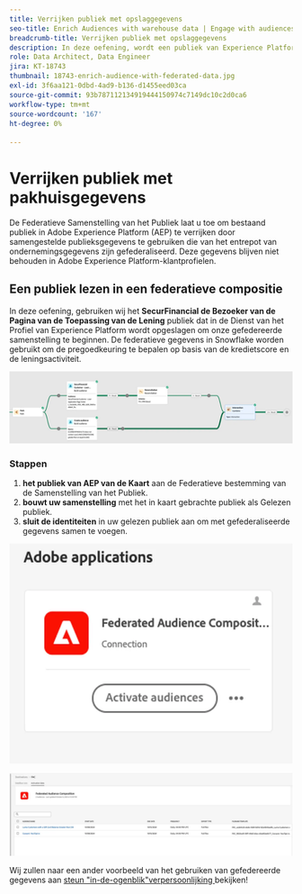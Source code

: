 ```yaml
---
title: Verrijken publiek met opslaggegevens
seo-title: Enrich Audiences with warehouse data | Engage with audiences directly from your data warehouse using Federated Audience Composition
breadcrumb-title: Verrijken publiek met opslaggegevens
description: In deze oefening, wordt een publiek van Experience Platform verrijkt met pakhuisgegevens.
role: Data Architect, Data Engineer
jira: KT-18743
thumbnail: 18743-enrich-audience-with-federated-data.jpg
exl-id: 3f6aa121-0dbd-4ad9-b136-d1455eed03ca
source-git-commit: 93b787112134919444150974c7149dc10c2d0ca6
workflow-type: tm+mt
source-wordcount: '167'
ht-degree: 0%

---
```


# Verrijken publiek met pakhuisgegevens

De Federatieve Samenstelling van het Publiek laat u toe om bestaand publiek in Adobe Experience Platform (AEP) te verrijken door samengestelde publieksgegevens te gebruiken die van het entrepot van ondernemingsgegevens zijn gefederaliseerd. Deze gegevens blijven niet behouden in Adobe Experience Platform-klantprofielen.

## Een publiek lezen in een federatieve compositie

In deze oefening, gebruiken wij het **SecurFinancial de Bezoeker van de Pagina van de Toepassing van de Lening** publiek dat in de Dienst van het Profiel van Experience Platform wordt opgeslagen om onze gefedereerde samenstelling te beginnen. De federatieve gegevens in Snowflake worden gebruikt om de pregoedkeuring te bepalen op basis van de kredietscore en de leningsactiviteit.

![ federated-composition-example ](assets/snowflake-preapproval.png)

### Stappen

1. **het publiek van AEP van de Kaart** aan de Federatieve bestemming van de Samenstelling van het Publiek.
2. **bouwt uw samenstelling** met het in kaart gebrachte publiek als Gelezen publiek.
3. **sluit de identiteiten** in uw gelezen publiek aan om met gefederaliseerde gegevens samen te voegen.

![ federated-method-1-1 ](assets/federated-method-1-1.png)

![ federated-method-1-2 ](assets/federated-method-1-2.png)

Wij zullen naar een ander voorbeeld van het gebruiken van gefedereerde gegevens aan [ steun &quot;in-de-ogenblik&quot;verpersoonlijking ](deliver-in-the-moment-personalization.md) bekijken!
